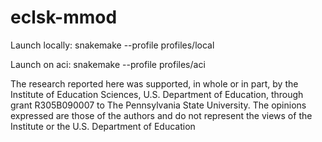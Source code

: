 # eclsk-mmod

Launch locally: snakemake --profile profiles/local

Launch on aci: snakemake --profile profiles/aci

The research reported here was supported, in whole or in part, by the Institute of Education Sciences, U.S. Department of Education, through grant R305B090007 to The Pennsylvania State University. The opinions expressed are those of the authors and do not represent the views of the Institute or the U.S. Department of Education

